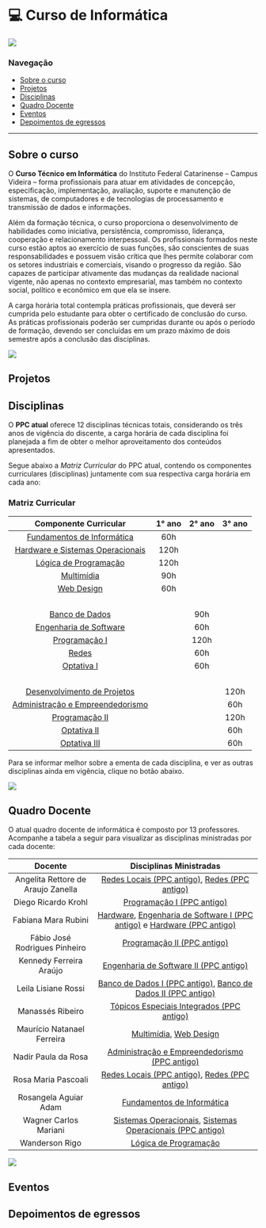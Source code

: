 # :computer: Curso de Informática

<a href="https://www.instagram.com/ifc.oficial.videira/"><img src="https://img.shields.io/badge/Instagram-ifc.oficial.videira-e4465e.svg?style=for-the-badge&logo=Instagram&logoWidth=30&labelColor=fafafa"/></a>

### Navegação

<ul>
    <li>
        <a href="#sobre-o-curso">Sobre o curso</a>
        </li>
        <li>
            <a href="#projetos">Projetos</a>
        </li>
        <li>
            <a href="#disciplinas">Disciplinas</a>
        </li>
        <li>
            <a href="#quadro-docente">Quadro Docente</a>
        </li>
        <li>
            <a href="#eventos">Eventos</a>
        </li>
        <li>
            <a href="#depoimentos-de-egressos">Depoimentos de egressos</a>
        </li>
</ul>

<hr/>

## Sobre o curso

O **Curso Técnico em Informática** do Instituto Federal Catarinense – Campus Videira – forma profissionais para atuar em atividades de concepção, especificação, implementação, avaliação, suporte e manutenção de sistemas, de computadores e de tecnologias de processamento e transmissão de dados e informações.

Além da formação técnica, o curso proporciona o desenvolvimento de habilidades como iniciativa, persistência, compromisso, liderança, cooperação e relacionamento interpessoal. Os profissionais formados neste curso estão aptos ao exercício de suas funções, são conscientes de suas responsabilidades e possuem visão crítica que lhes permite colaborar com os setores industriais e comerciais, visando o progresso da região. São capazes de participar ativamente das mudanças da realidade nacional vigente, não apenas no contexto empresarial, mas também no contexto social, político e econômico em que ela se insere.

A carga horária total contempla práticas profissionais, que deverá ser cumprida pelo estudante para obter o certificado de conclusão do curso. As práticas profissionais poderão ser cumpridas durante ou após o período de formação, devendo ser concluídas em um prazo máximo de dois semestre após a conclusão das disciplinas.
 
<a href="src/pages/sobre.md"><img src="https://img.shields.io/badge/-Mais%20informa%C3%A7%C3%B5es%20sobre%20o%20curso-green?style=for-the-badge&color=037623"/></a>
 

## Projetos

## Disciplinas

O **PPC atual** oferece 12 disciplinas técnicas totais, considerando os três anos de vigência do discente, a carga horária de cada disciplina foi planejada a fim de obter o melhor aproveitamento dos conteúdos apresentados.

Segue abaixo a *Matriz Curricular* do PPC atual, contendo os componentes curriculares (disciplinas) juntamente com sua respectiva carga horária em cada ano:

### Matriz Curricular

Componente Curricular | 1° ano | 2° ano | 3° ano |
:------:  | :-------:  |  :-------: | :--------: |
<a href="src/pages/disciplinas.md#fundamentos-de-informática">Fundamentos de Informática</a> | 60h 
<a href="src/pages/disciplinas.md#hardware-e-sistemas-operacionais">Hardware e Sistemas Operacionais</a> | 120h
<a href="src/pages/disciplinas.md#lógica-de-programação">Lógica de Programação</a> | 120h 
<a href="src/pages/disciplinas.md#multimídia">Multimídia</a> | 90h  
<a href="src/pages/disciplinas.md#web-design">Web Design</a> | 60h
‎| ‎ | ‎ | ‎ |
<a href="src/pages/disciplinas.md#banco-de-dados">Banco de Dados</a> | | 90h 
<a href="src/pages/disciplinas.md#engenharia de Software">Engenharia de Software</a> | | 60h 
<a href="src/pages/disciplinas.md#programação-i">Programação I</a> | | 120h
<a href="src/pages/disciplinas.md#redes">Redes</a> | | 60h
<a href="src/pages/disciplinas.md#disciplinas-optativas">Optativa I</a> | | 60h
| ‎ | ‎ | ‎ |
<a href="src/pages/disciplinas.md#desenvolvimento-de-projetos">Desenvolvimento de Projetos</a> | | | 120h
<a href="src/pages/disciplinas.md#administração-e-empreendedorismo">Administração e Empreendedorismo</a> | | | 60h
<a href="src/pages/disciplinas.md#programação-ii">Programação II</a> | | | 120h
<a href="src/pages/disciplinas.md#disciplinas-optativas">Optativa II</a> | | | 60h
<a href="src/pages/disciplinas.md#disciplinas-optativas">Optativa III</a> | | | 60h

Para se informar melhor sobre a ementa de cada disciplina, e ver as outras disciplinas ainda em vigência, clique no botão abaixo.

<a href="src/pages/disciplinas.md"><img src="https://img.shields.io/badge/-Mais%20informa%C3%A7%C3%B5es%20sobre%20as%20disciplinas-green?style=for-the-badge&color=037623"/></a>

## Quadro Docente

O atual quadro docente de informática é composto por 13 professores. Acompanhe a tabela a seguir para visualizar as disciplinas ministradas por cada docente:

Docente | Disciplinas Ministradas 
:------:  | :-------:
Angelita Rettore de Araujo Zanella | <a href="src/pages/disciplinas.md/#ledger-redes-locais">Redes Locais (PPC antigo)</a>, <a href="src/pages/disciplinas.md/#ledger-redes">Redes (PPC antigo)</a>
Diego Ricardo Krohl | <a href="src/pages/disciplinas.md/#ledger-redes">Programação I (PPC antigo)</a>
Fabiana Mara Rubini | <a href="src/pages/disciplinas.md/#hardware">Hardware</a>, <a href="src/pages/disciplinas.md/#ledger-engenharia-de-software-i">Engenharia de Software I (PPC antigo)</a> e <a href="src/pages/disciplinas.md/#ledger-hardware">Hardware (PPC antigo)</a>
Fábio José Rodrigues Pinheiro | <a href="src/pages/disciplinas.md/#ledger-programação-ii">Programação II (PPC antigo)</a> <br>
Kennedy Ferreira Araújo | <a href="src/pages/disciplinas.md/#ledger-engenharia-de-software-ii">Engenharia de Software II (PPC antigo)</a>
Leila Lisiane Rossi | <a href="src/pages/disciplinas.md/#ledger-banco-de-dados-i">Banco de Dados I (PPC antigo)</a>, <a href="src/pages/disciplinas.md/#ledger-banco-de-dados-ii">Banco de Dados II (PPC antigo)</a> <br>  
Manassés Ribeiro | <a href="src/pages/disciplinas.md/#ledger-tópicos-especiais-integrados">Tópicos Especiais Integrados (PPC antigo)</a><br>
Maurício Natanael Ferreira | <a href="src/pages/disciplinas.md/#multimídia">Multimídia</a>, <a href="src/pages/disciplinas.md/#web-design">Web Design</a> <br>
Nadir Paula da Rosa | <a href="src/pages/disciplinas.md/#ledger-administração-e-empreendedorismo">Administração e Empreendedorismo (PPC antigo)</a> <br>
Rosa Maria Pascoali | <a href="src/pages/disciplinas.md/#ledger-redes-locais">Redes Locais (PPC antigo)</a>, <a href="src/pages/disciplinas.md/#ledger-redes">Redes (PPC antigo)</a>
Rosangela Aguiar Adam | <a href="src/pages/disciplinas.md/#fundamentos-de-informática">Fundamentos de Informática</a> <br>
Wagner Carlos Mariani | <a href="src/pages/disciplinas.md/#hardware-e-sistemas-operacionais">Sistemas Operacionais</a>, <a href="src/pages/disciplinas.md/#ledger-hardware-e-sistemas-operacionais">Sistemas Operacionais (PPC antigo)</a><br>
Wanderson Rigo | <a href="src/pages/disciplinas.md/#lógica-de-programação">Lógica de Programação</a> <br>

<a href="src/pages/docentes.md"><img src="https://img.shields.io/badge/-Mais%20informa%C3%A7%C3%B5es%20sobre%20cada%20docente-green?style=for-the-badge&color=037623"/></a>
## Eventos

## Depoimentos de egressos
